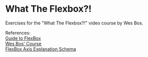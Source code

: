 # What The Flexbox?!

Exercises for the "What The Flexbox?!" video course by Wes Bos.

References:<br>
[Guide to FlexBox](https://css-tricks.com/snippets/css/a-guide-to-flexbox/)<br>
[Wes Bos' Course](http://flexbox.io)<br>
[FlexBox Axis Explanation Schema](https://bootstrapcreative.com/wp-bc/wp-content/uploads/2017/11/Screen-Shot-2017-11-07-at-11.27.06-PM.png?e1a0e3&e1a0e3)<br>
